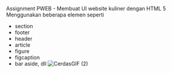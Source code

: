Assignment PWEB - Membuat UI website kuliner dengan HTML 5
Menggunakan beberapa elemen seperti
- section
- footer
- header
- article
- figure
- figcaption
- bar aside, dll
![CerdasGIF (2)](https://github.com/user-attachments/assets/0ea8a61e-f74a-400d-bc75-a97a03284786)

